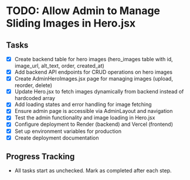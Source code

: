 # TODO: Allow Admin to Manage Sliding Images in Hero.jsx

## Tasks
- [x] Create backend table for hero images (hero_images table with id, image_url, alt_text, order, created_at)
- [x] Add backend API endpoints for CRUD operations on hero images
- [x] Create AdminHeroImages.jsx page for managing images (upload, reorder, delete)
- [x] Update Hero.jsx to fetch images dynamically from backend instead of hardcoded array
- [x] Add loading states and error handling for image fetching
- [x] Ensure admin page is accessible via AdminLayout and navigation
- [x] Test the admin functionality and image loading in Hero.jsx
- [x] Configure deployment to Render (backend) and Vercel (frontend)
- [x] Set up environment variables for production
- [x] Create deployment documentation

## Progress Tracking
- All tasks start as unchecked. Mark as completed after each step.
